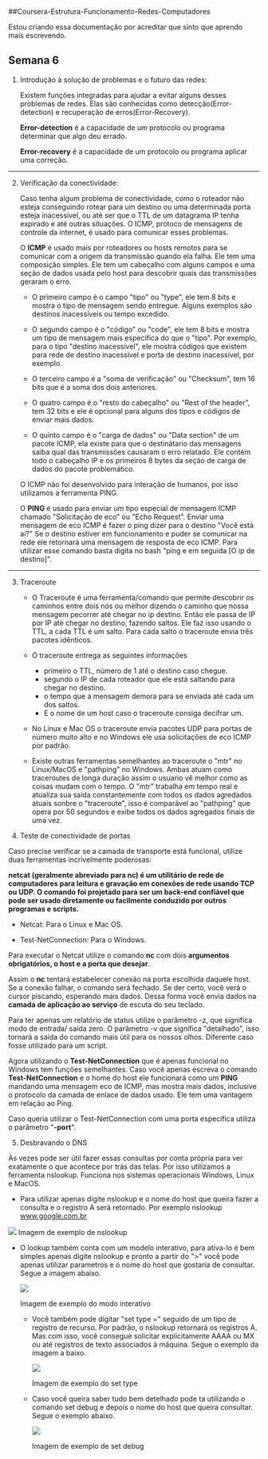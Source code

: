 ##Coursera-Estrutura-Funcionamento-Redes-Computadores

Estou criando essa documentação por acreditar que sinto que aprendo mais escrevendo.

## Semana 6

1. Introdução à solução de problemas e o futuro das redes:

   Existem funções integradas para ajudar a evitar alguns desses problemas de redes. Elas são conhecidas como detecção(Error-detection) e recuperação de erros(Error-Recovery).
   
   **Error-detection** é a capacidade de um protocolo ou programa determinar que algo deu errado.
   
   **Error-recovery** é a capacidade de um protocolo ou programa aplicar uma correção.

---------------------------------------------------------------------
2. Verificação da conectividade:

   Caso tenha algum problema de conectividade, como o roteador não esteja conseguindo rotear para um destino ou uma determinada porta esteja inacessível, ou até ser que o TTL de um datagrama IP tenha expirado e até outras situações. O ICMP, protoco de mensagens de controle da internet, é usado para comunicar esses problemas.
   
   O **ICMP** é usado mais por roteadores ou hosts remotos para se comunicar com a origem da transmissão quando ela falha. Ele tem uma composição simples. Ele tem um cabeçalho com alguns campos e uma seção de dados usada pelo host para descobrir quais das transmissões geraram o erro.
   
   - O primeiro campo é o campo "tipo" ou "type", ele tem 8 bits e mostra o tipo de mensagem sendo entregue. Alguns exemplos são destinos inacessíveis ou tempo excedido.
   
   - O segundo campo é o "código" ou "code",  ele tem 8 bits e mostra um tipo de mensagem mais especifica do que o "tipo". Por exemplo, para o tipo "destino inacessível", ele mostra códigos que existem para rede de destino inacessível e porta de destino inacessível, por exemplo.
   
   - O terceiro campo é a "soma de verificação" ou "Checksum", tem 16 bits que é a soma dos dois anteriores.
   
   - O quatro campo é o "resto do cabeçalho" ou "Rest of the header", tem 32 bits e ele é opcional para alguns dos tipos e códigos de enviar mais dados.
   
   - O quinto campo é o "carga de dados" ou "Data section" de um pacote ICMP, ela existe para que o destinátario das mensagens saiba qual das transmissões causaram o erro relatado. Ele contém todo o cabeçalho IP e os primeiros 8 bytes da seção de carga de dados do pacote problemático.
   
   O ICMP não foi desenvolvido para interação de humanos, por isso utilizamos a ferramenta PING.
   
   O **PING** é usado para enviar um tipo especial de mensagem ICMP chamado "Solicitação de eco" ou "Echo Request". Enviar uma mensagem de eco ICMP é fazer o ping dizer para o destino "Você está ai?" Se o destino estiver em funcionamento e puder se comunicar na rede ele retornará uma mensagem de resposta de eco ICMP.
   Para utilizar esse comando basta digita no bash "ping e em seguida [O ip de destino]".

---------------------------------------------------------------------------------------

3. Traceroute

   - O Traceroute é uma ferramenta/comando que permite descobrir os caminhos entre dois nós ou melhor dizendo o caminho que nossa mensagem pecorrer até chegar no ip destino. Então ele passa de IP por IP até chegar no destino, fazendo saltos. Ele faz isso usando o TTL, a cada TTL é um salto. Para cada salto o traceroute envia três pacotes idênticos.
   
   - O traceroute entrega as seguintes informações
      - primeiro o TTL, número de 1 até o destino caso chegue.
      - segundo o IP de cada roteador que ele está saltando para chegar no destino.
      - o tempo que a mensagem demora para se enviada até cada um dos saltos.
      - E o nome de um host caso o traceroute consiga decifrar um.

   - No Linux e Mac OS o traceroute envia pacotes UDP para portas de número muito alto e no Windows ele usa solicitações de eco ICMP por padrão.

   - Existe outras ferramentas semelhantes ao traceroute o "mtr" no Linux/MacOS e "pathping" no Windows. Ambas atuam como traceroutes de longa duração assim o usuario vê melhor como as coisas mudam com o tempo. O "mtr" trabalha em tempo real e atualiza sua saída constantemente com todos os dados agredados atuais sonbre o "traceroute", isso é comparável ao "pathping" que opera por 50 segundos e exibe todos os dados agregados finais de uma vez.

4. Teste de conectividade de portas

Caso precise verificar se a camada de transporte está funcional, utilize duas ferramentas incrivelmente poderosas:

**netcat (geralmente abreviado para nc) é um utilitário de rede de computadores para leitura e gravação em conexões de rede usando TCP ou UDP. O comando foi projetado para ser um back-end confiável que pode ser usado diretamente ou facilmente conduzido por outros programas e scripts.**

  - Netcat: Para o Linux e Mac OS.

  - Test-NetConnection: Para o Windows.

  Para executar o Netcat utilize o comando **nc** com dois **argumentos obrigatórios, o host e a porta que desejar**. 

  Assim o **nc** tentará estabelecer conexão na porta escolhida daquele host. Se a conexão falhar, o comando será fechado. Se der certo, você verá o cursor piscando, esperando mais dados. Dessa forma você envia dados na **camada de aplicação ao serviço** de escuta do seu teclado.

  Para ter apenas um relatório de status utilize o parâmetro -z, que significa modo de entrada/ saída zero. O parâmetro -v que significa "detalhado", isso tornará a saída do comando mais útil para os nossos olhos. Diferente caso fosse utilizado para um script.

  Agora utilizando o **Test-NetConnection** que é apenas funcional no Windows tem funções semelhantes. Caso você apenas escreva o comando **Test-NetConnection** e o home do host ele funcionará como um **PING** mandando uma mensagem eco de ICMP, mas mostra mais dados, inclusive o protocolo da camada de enlace de dados usado. Ele tem uma vantagem em relação ao Ping. 

  Caso queria utilizar o Test-NetConnection com uma porta específica utiliza o parâmetro "**-port**".

  5. Desbravando o DNS

   Às vezes pode ser útil fazer essas consultas por conta própria para ver exatamente o que acontece por trás das telas. Por isso utilizamos a ferramenta nslookup. Funciona nos sistemas operacionais Windows, Linux e MacOS.
   - Para utilizar apenas digite nslookup e o nome do host que queira fazer a consulta e o registro A será retornado. Por exemplo nslookup www.google.com.br
     
   <img src=https://github.com/xleofarias/Coursera-Estrutura-Funcionamento-Redes-Computadores/blob/master/Exemplo%20de%20utiliza%C3%A7%C3%A3o%20de%20lookup.png>
   Imagem de exemplo de nslookup</img>

- O lookup também conta com um modelo interativo, para ativa-lo é bem simples apenas digite nslookup e pronto a partir do ">" você pode apenas utilizar parametros e o nome do host que gostaria de consultar. Segue a imagem abaixo.
  
   <img src=https://github.com/xleofarias/Coursera-Estrutura-Funcionamento-Redes-Computadores/blob/master/Exemplo%20de%20utiliza%C3%A7%C3%A3o%20do%20modo%20interativo.png>
   
   Imagem de exemplo do modo interativo</img>

   - Você também pode digitar "set type =" seguido de um tipo de registro de recurso. Por padrão, o nslookup retornará os registros A. Mas com isso, você consegue solicitar explicitamente AAAA ou MX ou até registros de texto associados à máquina. Segue o exemplo da imagem a baixo.

     <img src=https://github.com/xleofarias/Coursera-Estrutura-Funcionamento-Redes-Computadores/blob/master/Exemplo%20de%20utiliza%C3%A7%C3%A3o.png>

     Imagem de exemplo do set type</img>

  - Caso você queira saber tudo bem detelhado pode ta utilizando o comando set debug e depois o nome do host que queira consultar. Segue o exemplo abaixo.
 
    <img src= https://github.com/xleofarias/Coursera-Estrutura-Funcionamento-Redes-Computadores/blob/master/Exemplo%20de%20utiliza%C3%A7%C3%A3o%20do%20set%20debug.png>
    
    Imagem de exemplo de set debug</img>
